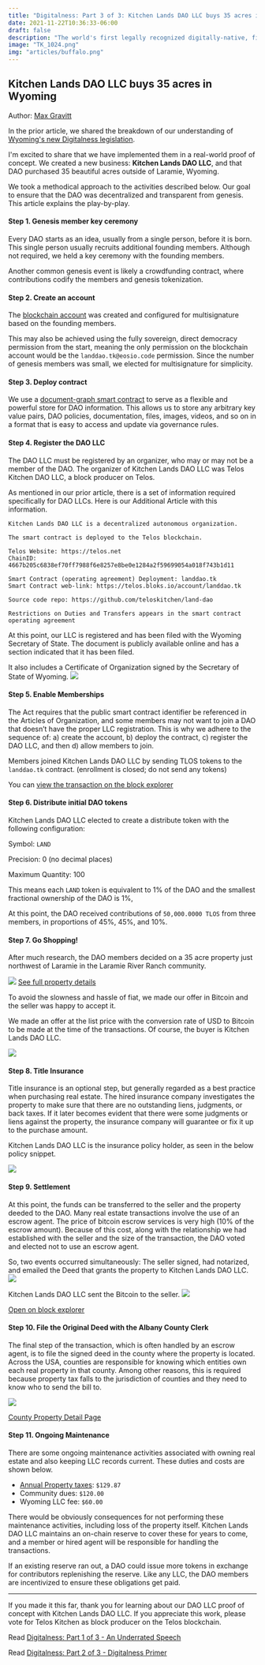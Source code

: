 ```yaml
---
title: "Digitalness: Part 3 of 3: Kitchen Lands DAO LLC buys 35 acres in Wyoming"
date: 2021-11-22T10:36:33-06:00
draft: false
description: "The world's first legally recognized digitally-native, final settlement equity & membership shares have been issued on the Telos blockchain. This DAO owns 35 acres of amazing land in WY."
image: "TK_1024.png"
img: "articles/buffalo.png"
---
```

## Kitchen Lands DAO LLC buys 35 acres in Wyoming
Author: [Max Gravitt](https://github.com/3yekn)

In the prior article, we shared the breakdown of our understanding of [Wyoming's new Digitalness legislation](/digitalness-2/).

I'm excited to share that we have implemented them in a real-world proof of concept. We created a new business: **Kitchen Lands DAO LLC**, and that DAO purchased 35 beautiful acres outside of Laramie, Wyoming.

We took a methodical approach to the activities described below. Our goal to ensure that the DAO was decentralized and transparent from genesis. This article explains the play-by-play.

#### Step 1. Genesis member key ceremony
Every DAO starts as an idea, usually from a single person, before it is born. This single person usually recruits additional founding members. Although not required, we held a key ceremony with the founding members.

Another common genesis event is likely a crowdfunding contract, where contributions codify the members and genesis tokenization.

#### Step 2. Create an account
The [blockchain account](https://eosauthority.com/account/landdao.tk?network=telos#keys) was created and configured for multisignature based on the founding members. 

This may also be achieved using the fully sovereign, direct democracy permission from the start, meaning the only permission on the blockchain account would be the `landdao.tk@eosio.code` permission. Since the number of genesis members was small, we elected for multisignature for simplicity.

#### Step 3. Deploy contract
We use a [document-graph smart contract](https://hashed-io.github.io/document-graph-book/) to serve as a flexible and powerful store for DAO information. This allows us to store any arbitrary key value pairs, DAO policies, documentation, files, images, videos, and so on in a format that is easy to access and update via governance rules.

#### Step 4. Register the DAO LLC
The DAO LLC must be registered by an organizer, who may or may not be a member of the DAO. The organizer of Kitchen Lands DAO LLC was Telos Kitchen DAO LLC, a block producer on Telos.

As mentioned in our prior article, there is a set of information required specifically for DAO LLCs. Here is our Additional Article with this information.

```
Kitchen Lands DAO LLC is a decentralized autonomous organization.

The smart contract is deployed to the Telos blockchain.

Telos Website: https://telos.net
ChainID: 4667b205c6838ef70ff7988f6e8257e8be0e1284a2f59699054a018f743b1d11

Smart Contract (operating agreement) Deployment: landdao.tk
Smart Contract web-link: https://telos.bloks.io/account/landdao.tk

Source code repo: https://github.com/teloskitchen/land-dao

Restrictions on Duties and Transfers appears in the smart contract operating agreement
```
At this point, our LLC is registered and has been filed with the Wyoming Secretary of State. The document is publicly available online and has a section indicated that it has been filed. 

It also includes a Certificate of Organization signed by the Secretary of State of Wyoming.
![](registration-annotated.png)

#### Step 5. Enable Memberships
The Act requires that the public smart contract identifier be referenced in the Articles of Organization, and some members may not want to join a DAO that doesn’t have the proper LLC registration. This is why we adhere to the sequence of: a) create the account, b) deploy the contract, c) register the DAO LLC, and then d) allow members to join.

Members joined Kitchen Lands DAO LLC by sending TLOS tokens to the `landdao.tk` contract. (enrollment is closed; do not send any tokens)

You can [view the transaction on the block explorer](https://eosauthority.com/transaction/4199fcbab0c8a932b52057c534b140df0f66a295e1d6cb9a7dce9692e5492d74?network=telos#)

#### Step 6. Distribute initial DAO tokens
Kitchen Lands DAO LLC elected to create a distribute token with the following configuration:

Symbol:             `LAND`

Precision:          0   (no decimal places)

Maximum Quantity:   100

This means each `LAND` token is equivalent to 1% of the DAO and the smallest fractional ownership of the DAO is 1%, 

At this point, the DAO received contributions of `50,000.0000 TLOS` from three members, in proportions of 45%, 45%, and 10%.

#### Step 7. Go Shopping! 
After much research, the DAO members decided on a 35 acre property just northwest of Laramie in the Laramie River Ranch community. 

![](property-cover-image.jpg)
[See full property details](https://horizonlandsales.com/property/laramie-river-ranch-lot-45-35-84-acres/)

To avoid the slowness and hassle of fiat, we made our offer in Bitcoin and the seller was happy to accept it. 

We made an offer at the list price with the conversion rate of USD to Bitcoin to be made at the time of the transactions. Of course, the buyer is Kitchen Lands DAO LLC.

![](purchase-agreement.png)

#### Step 8. Title Insurance
Title insurance is an optional step, but generally regarded as a best practice when purchasing real estate. The hired insurance company investigates the property to make sure that there are no outstanding liens, judgments, or back taxes. If it later becomes evident that there were some judgments or liens against the property, the insurance company will guarantee or fix it up to the purchase amount. 

Kitchen Lands DAO LLC is the insurance policy holder, as seen in the below policy snippet.

![](title-insurance.png)

#### Step 9. Settlement
At this point, the funds can be transferred to the seller and the property deeded to the DAO. Many real estate transactions involve the use of an escrow agent. The price of bitcoin escrow services is very high (10% of the escrow amount).  Because of this cost, along with the relationship we had established with the seller and the size of the transaction, the DAO voted and elected not to use an escrow agent.

So, two events occurred simultaneously: 
The seller signed, had notarized, and emailed the Deed that grants the property to Kitchen Lands DAO LLC.
![](deed.png)

Kitchen Lands DAO LLC sent the Bitcoin to the seller.
![](btc-trx-electrum.png)

[Open on block explorer](https://www.blockchain.com/btc/tx/72caecac4fa2028d8dfd1e822238db8bc405a1a30e60a545a24bbed20897eecc)

#### Step 10. File the Original Deed with the Albany County Clerk
The final step of the transaction, which is often handled by an escrow agent, is to file the signed deed in the county where the property is located. Across the USA, counties are responsible for knowing which entities own each real property in that county. Among other reasons, this is required because property tax falls to the jurisdiction of counties and they need to know who to send the bill to.

![](tax-page.png)

[County Property Detail Page](https://maps.greenwoodmap.com/albany/map#zcr=17.00366750385988/-11764707.2/5138229.5/0&lyrs=publand,townlim,ownership,roads)
#### Step 11. Ongoing Maintenance 
There are some ongoing maintenance activities associated with owning real estate and also keeping LLC records current. These duties and costs are shown below.

- [Annual Property taxes](https://itax.tylertech.com/AlbanyWY/detail.aspx?taxid=16394): `$129.87`
- Community dues:  `$120.00`
- Wyoming LLC fee:  `$60.00`

There would be obviously consequences for not performing these maintenance activities, including loss of the property itself. Kitchen Lands DAO LLC maintains an on-chain reserve to cover these for years to come, and a member or hired agent will be responsible for handling the transactions.

If an existing reserve ran out, a DAO could issue more tokens in exchange for contributors replenishing the reserve. Like any LLC, the DAO members are incentivized to ensure these obligations get paid.

*** 
If you made it this far, thank you for learning about our DAO LLC proof of concept with Kitchen Lands DAO LLC. If you appreciate this work, please vote for Telos Kitchen as block producer on the Telos blockchain.

Read [Digitalness: Part 1 of 3 - An Underrated Speech](/digitalness-1/)

Read [Digitalness: Part 2 of 3 - Digitalness Primer](/digitalness-2)
